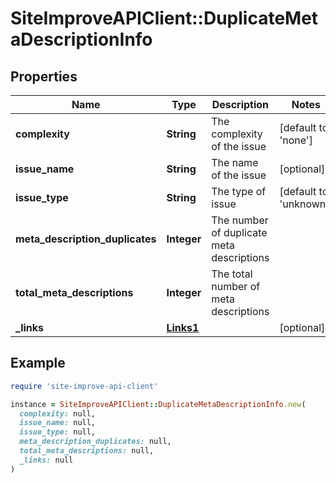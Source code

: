 # SiteImproveAPIClient::DuplicateMetaDescriptionInfo

## Properties

| Name | Type | Description | Notes |
| ---- | ---- | ----------- | ----- |
| **complexity** | **String** | The complexity of the issue | [default to &#39;none&#39;] |
| **issue_name** | **String** | The name of the issue | [optional] |
| **issue_type** | **String** | The type of issue | [default to &#39;unknown&#39;] |
| **meta_description_duplicates** | **Integer** | The number of duplicate meta descriptions |  |
| **total_meta_descriptions** | **Integer** | The total number of meta descriptions |  |
| **_links** | [**Links1**](Links1.md) |  | [optional] |

## Example

```ruby
require 'site-improve-api-client'

instance = SiteImproveAPIClient::DuplicateMetaDescriptionInfo.new(
  complexity: null,
  issue_name: null,
  issue_type: null,
  meta_description_duplicates: null,
  total_meta_descriptions: null,
  _links: null
)
```

